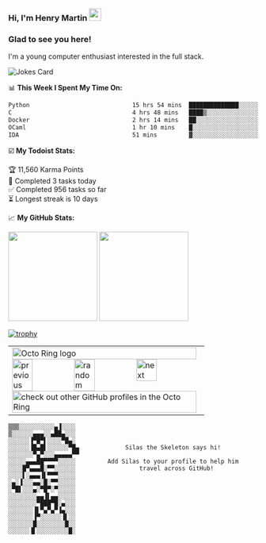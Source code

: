 ### Hi, I'm Henry Martin <img src="https://media.giphy.com/media/hvRJCLFzcasrR4ia7z/giphy.gif" width="25px">



### Glad to see you here!

I'm a young computer enthusiast interested in the full stack.


<img src="https://readme-jokes.vercel.app/api" alt="Jokes Card" />

📊 **This Week I Spent My Time On:**
<!--START_SECTION:waka-->

```txt
Python                             15 hrs 54 mins  ██████████████░░░░░░░░░░░   55.44 %
C                                  4 hrs 48 mins   ████▒░░░░░░░░░░░░░░░░░░░░   16.78 %
Docker                             2 hrs 14 mins   ██░░░░░░░░░░░░░░░░░░░░░░░   07.83 %
OCaml                              1 hr 10 mins    █░░░░░░░░░░░░░░░░░░░░░░░░   04.10 %
IDA                                51 mins         ▓░░░░░░░░░░░░░░░░░░░░░░░░   02.98 %
```

<!--END_SECTION:waka-->

☑️ **My Todoist Stats:**
<!-- TODO-IST:START -->
🏆  11,560 Karma Points           
🌸  Completed 3 tasks today           
✅  Completed 956 tasks so far           
⏳  Longest streak is 10 days
<!-- TODO-IST:END -->

📈 **My GitHub Stats:**

<p>
  <img height="180em" src="https://github-readme-stats.vercel.app/api?username=HENRYMARTIN5&show_icons=true&hide_border=true&&count_private=true&include_all_commits=true" />
  <img height="180em" src="https://github-readme-stats.vercel.app/api/top-langs/?username=HENRYMARTIN5&show_icons=true&hide_border=true&layout=compact&langs_count=8"/>
</p>

[![trophy](https://github-profile-trophy.vercel.app/?username=HENRYMARTIN5&theme=onedark)](https://github.com/ryo-ma/github-profile-trophy)

<table><tbody><tr><td><a href="https://octo-ring.com/"><img src="https://octo-ring.com/static/img/widget/top.png" width="99%" alt="Octo Ring logo" align="top"></a><br><a href="https://octo-ring.com/p/HENRYMARTIN5/prev"><img src="https://octo-ring.com/static/img/widget/prev.png" width="33%" alt="previous" align="top" title="previous profile"></a><a href="https://octo-ring.com/p/HENRYMARTIN5/random"><img src="https://octo-ring.com/static/img/widget/random.png" width="33%" alt="random" align="top" title="random profile"></a><a href="https://octo-ring.com/p/HENRYMARTIN5/next"><img src="https://octo-ring.com/static/img/widget/next.png" width="33%" alt="next" align="top" title="next profile"></a><br><a href="https://octo-ring.com/"><img src="https://octo-ring.com/static/img/widget/bottom.png" width="99%" alt="check out other GitHub profiles in the Octo Ring" align="top"></a></td></tr></tbody></table>



```
▒▒▒░░░░░░░░░░▄▐░░░░
▒░░░░░░▄▄▄░░▄██▄░░░
░░░░░░▐▀█▀▌░░░░▀█▄░
░░░░░░▐█▄█▌░░░░░░▀█▄             Silas the Skeleton says hi!
░░░░░░░▀▄▀░░░▄▄▄▄▄▀▀
░░░░░▄▄▄██▀▀▀▀░░░░░         Add Silas to your profile to help him 
░░░░█▀▄▄▄█░▀▀░░░░░░                  travel across GitHub!
░░░░▌░▄▄▄▐▌▀▀▀░░░░░
░▄░▐░░░▄▄░█░▀▀░░░░░
░▀█▌░░░▄░▀█▀░▀░░░░░
░░░░░░░░▄▄▐▌▄▄░░░░░
░░░░░░░░▀███▀█░▄░░░
░░░░░░░▐▌▀▄▀▄▀▐▄░░░
░░░░░░░▐▀░░░░░░▐▌░░
░░░░░░░█░░░░░░░░█░░
░░░░░░▐▌░░░░░░░░░█░ 
```
